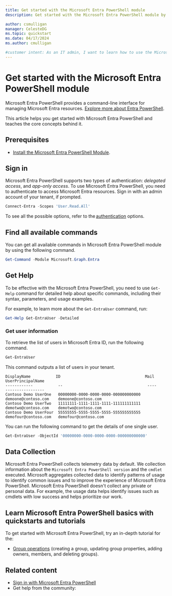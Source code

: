 ```yaml
---
title: Get started with the Microsoft Entra PowerShell module
description: Get started with the Microsoft Entra PowerShell module by using it perform some basic tasks.

author: csmulligan
manager: CelesteDG
ms.topic: quickstart
ms.date: 04/17/2024
ms.author: cmulligan

#customer intent: As an IT admin, I want to learn how to use the Microsoft Entra PowerShell module, so that I can manage Entra resources.
---
```


# Get started with the Microsoft Entra PowerShell module

Microsoft Entra PowerShell provides a command-line interface for managing Microsoft Entra resources. [Explore more about Entra PowerShell](overview.md).

This article helps you get started with Microsoft Entra PowerShell and teaches the core concepts behind it.

## Prerequisites

- [Install the Microsoft Entra PowerShell Module](installation.md).

## Sign in

Microsoft Entra PowerShell supports two types of authentication: _delegated access_, and _app-only access_. To use Microsoft Entra PowerShell, you need to authenticate to access Microsoft Entra resources. Sign in with an admin account of your tenant, if prompted.

```powershell
Connect-Entra -Scopes 'User.Read.All' 
```

To see all the possible options, refer to the [authentication][auth-methods] options.

## Find all available commands

You can get all available commands in Microsoft Entra PowerShell module by using the following command.

```powershell
Get-Command -Module Microsoft.Graph.Entra
```

## Get Help

To be effective with the Microsoft Entra PowerShell, you need to use `Get-Help` command for detailed help about specific commands, including their syntax, parameters, and usage examples.

For example, to learn more about the `Get-EntraUser` command, run:

```powershell
Get-Help Get-EntraUser -Detailed
```

### Get user information

To retrieve the list of users in Microsoft Entra ID, run the following command.

```powershell
Get-EntraUser
```

This command outputs a list of users in your tenant. 

```output
DisplayName           ID                                     Mail                    UserPrincipalName
------------           --                                     ----                    -----------------
Contoso Demo UserOne   00000000-0000-0000-0000-000000000000   demoone@contoso.com    demoone@contoso.com
Contoso Demo UserTwo   11111111-1111-1111-1111-111111111111   demotwo@contoso.com    demotwo@contoso.com
Contoso Demo UserFour  55555555-5555-5555-5555-555555555555   demofour@contoso.com   demofour@contoso.com
```

You can run the following command to get the details of one single user.

```powershell
Get-EntraUser -ObjectId '00000000-0000-0000-0000-000000000000'
```

## Data Collection

Microsoft Entra PowerShell collects telemetry data by default. We collection information about the `Microsoft Entra PowerShell version` and the `cmdlet` executed. Microsoft aggregates collected data to identify patterns of usage to identify common issues and to improve the experience of Microsoft Entra PowerShell. Microsoft Entra PowerShell doesn't collect any private or personal data. For example, the usage
data helps identify issues such as cmdlets with low success and helps prioritize our work.

## Learn Microsoft Entra PowerShell basics with quickstarts and tutorials

To get started with Microsoft Entra PowerShell, try an in-depth tutorial for the:

- [Group operations](tutorial-groups.md) (creating a group, updating group properties, adding owners, members, and deleting groups).

## Related content

- [Sign in with Microsoft Entra PowerShell][auth-methods]
- Get help from the community:

<!-- link references -->
[auth-methods]: authentication-scenarios.md
